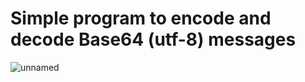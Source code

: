 # Simple program to encode and decode Base64 (utf-8) messages

![unnamed](https://user-images.githubusercontent.com/122016120/221407242-cb8d192e-f597-4cc3-87df-99eedb432906.png)

